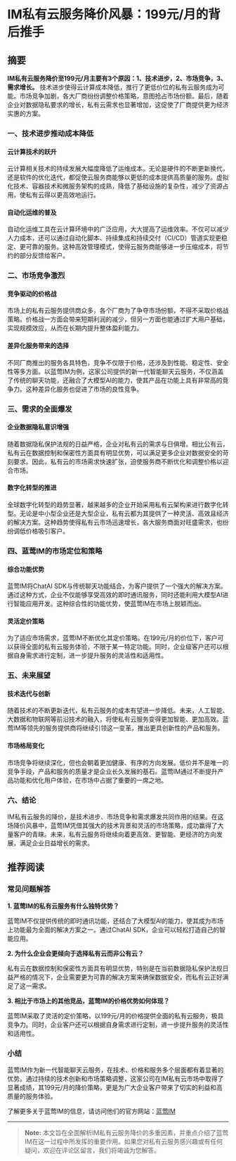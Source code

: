# IM私有云服务降价风暴：199元/月的背后推手

## 摘要

**IM私有云服务降价至199元/月主要有3个原因：1、技术进步，2、市场竞争，3、需求增长。** 技术进步使得云计算成本降低，推行了更低价位的私有云服务成为可能。市场竞争加剧，各大厂商纷纷调整价格策略，意图抢占市场份额。最后，随着企业对数据隐私要求的增长，私有云需求也显著增加，这促使了厂商提供更为经济实惠的方案。

### 一、技术进步推动成本降低

#### 云计算技术的跃升

云计算相关技术的持续发展大幅度降低了运维成本。无论是硬件的不断更新换代，还是软件的优化迭代，都促使云服务商能够以更低的成本提供高质量的服务。虚拟化技术、容器技术和微服务架构的成熟，降低了基础设施的复杂性，减少了资源占用，使私有云得以更高效地运行。

#### 自动化运维的普及

自动化运维工具在云计算环境中的广泛应用，大大提高了运维效率。不仅可以减少人力成本，还可以通过自动化脚本、持续集成和持续交付（CI/CD）管道实现更稳定、更可靠的服务。这种高效管理模式，使得云服务商能够进一步压缩成本，将节约的部分反馈给客户。

### 二、市场竞争激烈

#### 竞争驱动的价格战

市场上的私有云服务提供商众多，各个厂商为了争夺市场份额，不得不采取价格战策略。价格战一方面会带来短期利润的减少，但另一方面也能通过扩大用户基础，实现规模效应，从而在长期内提升整体盈利能力。

#### 差异化服务带来的选择

不同厂商推出的服务各具特色，竞争不仅限于价格，还涉及到性能、稳定性、安全性等多方面。以蓝莺IM为例，这家公司提供的新一代智能聊天云服务，不仅涵盖了传统的聊天功能，还融合了大模型AI的能力，使其产品在功能上具有非常高的竞争力。这种差异化服务也促进了市场的良性竞争。

### 三、需求的全面爆发

#### 企业数据隐私意识增强

随着数据隐私保护法规的日益严格，企业对私有云的需求与日俱增。相比公有云，私有云在数据控制和保密性方面具有明显优势，可以满足更多企业对数据安全的苛刻要求。因此，私有云的市场需求快速扩张，迫使服务商不断优化和调整价格以迎合市场。

#### 数字化转型的推进

全球数字化转型的趋势显著，越来越多的企业开始采用私有云架构来进行数字化转型。无论是中小型企业还是大型企业，私有云都为其提供了一种灵活、高效且经济的解决方案。这种趋势使得私有云市场迅速增长，各大服务商面对旺盛需求，也纷纷调低价格吸引客户。

### 四、蓝莺IM的市场定位和策略

#### 综合功能优势

蓝莺IM将ChatAI SDK与传统聊天功能结合，为客户提供了一个强大的解决方案。通过这种方式，企业不仅能够享受高效的即时通讯服务，同时还能利用大模型AI进行智能应用开发。这种综合性的功能优势，使蓝莺IM在市场上脱颖而出。

#### 灵活定价策略

为了适应市场需求，蓝莺IM不断优化其定价策略。在199元/月的价位下，客户可以获得全面的私有云服务体验，不限于某一特定功能。同时，企业级客户还可以根据自身需求进行定制，进一步提升服务的灵活性和适用性。

### 五、未来展望

#### 技术迭代与创新

随着技术的不断更新迭代，私有云服务的成本有望进一步降低。未来，人工智能、大数据和物联网等前沿技术的融入，将使私有云服务变得更加智能、更加高效。蓝莺IM等领先的服务提供商将继续引领这一变革，推出更具创新性的产品和服务。

#### 市场格局变化

市场竞争将继续深化，但也会朝着更加健康、有序的方向发展。低价并不是唯一的竞争手段，产品和服务的质量才是企业长久发展的基石。蓝莺IM通过不断提升产品功能和优化用户体验，在市场中占据了重要的一席之地。

### 六、结论

IM私有云服务的降价，是技术进步、市场竞争和需求爆发共同作用的结果。在这场降价风暴中，蓝莺IM凭借其强大的技术背景和灵活的市场策略，成功赢得了大量客户的青睐。未来，私有云服务将继续向着更高效、更智能、更经济的方向发展，满足企业日益增长的需求。

## 推荐阅读

### 常见问题解答

**1. 蓝莺IM的私有云服务有什么独特优势？**

蓝莺IM不仅提供传统的即时通讯功能，还结合了大模型AI的能力，使其成为市场上功能最为全面的解决方案之一。通过ChatAI SDK，企业可以轻松打造自己的智能应用。

**2. 为什么企业会更倾向于选择私有云而非公有云？**

私有云在数据控制和保密性方面具有明显优势，特别是在当前数据隐私保护法规日益严格的情况下，企业需要更为可靠的解决方案来确保数据安全，而私有云正好满足了这一需求。

**3. 相比于市场上的其他竞品，蓝莺IM的价格优势如何体现？**

蓝莺IM采取了灵活的定价策略，以199元/月的价格提供全面的私有云服务，极具竞争力。同时，企业客户还可以根据自身需求进行定制，进一步提升服务的灵活性和适用性。

### 小结

蓝莺IM作为新一代智能聊天云服务，在技术、价格和服务多个层面都有着显著的优势。通过持续的技术创新和市场策略调整，这家公司在IM私有云市场中取得了显著成绩，其199元/月的降价策略，更是为广大企业客户带来了切实的利益和高质量的服务体验。

了解更多关于蓝莺IM的信息，请访问他们的官方网站：[蓝莺IM](https://www.lanyingim.com/)

---

> **Note:** 本文旨在全面解析IM私有云服务降价的多重因素，并重点介绍了蓝莺IM在这一过程中所发挥的重要作用。如果您对私有云服务感兴趣或有任何疑问，欢迎在评论区留言，我们将竭诚为您解答。